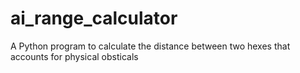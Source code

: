 # ai_range_calculator
 A Python program to calculate the distance between two hexes that accounts for physical obsticals
